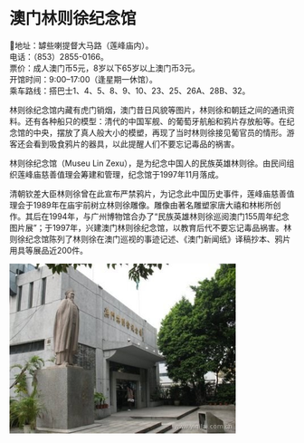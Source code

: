 # 澳门林则徐纪念馆  
📍地址：罅些喇提督大马路（莲峰庙内）。   
电话：（853）2855-0166。   
票价：成人澳门币5元，8岁以下65岁以上澳门币3元。   
开馆时间：9:00–17:00（逢星期一休馆）。   
乘车路线：搭巴士1、4、5、8、9、10、23、25、26A、28B、32。   
  
林则徐纪念馆内藏有虎门销烟，澳门昔日风貌等图片，林则徐和朝廷之间的通讯资料。还有各种船只的模型：清代的中国军舰、的葡萄牙航船和鸦片存放船等。在纪念馆的中央，摆放了真人般大小的模塑，再现了当时林则徐接见葡官员的情形。游客还会看到吸食鸦片的器具，以此提醒人们不要忘记毒品的祸害。   
  
 林则徐纪念馆（Museu Lin Zexu），是为纪念中国人的民族英雄林则徐。由民间组织莲峰庙慈善值理会筹建和管理，纪念馆于1997年11月落成。   
  
清朝钦差大臣林则徐曾在此宣布严禁鸦片，为记念此中国历史事件，莲峰庙慈善值理会于1989年在庙宇前树立林则徐雕像。雕像由著名雕塑家唐大禧和林彬所创作。其后在1994年，与广州博物馆合办了“民族英雄林则徐巡阅澳门155周年纪念图片展”；于1997年，兴建澳门林则徐纪念馆，以教育后代不要忘记毒品祸害。林则徐纪念馆陈列了林则徐在澳门巡视的事迹记述、《澳门新闻纸》译稿抄本、鸦片用具等展品近200件。   
  
![](https://raw.githubusercontent.com/szqq0512/Pic/main/img/202201212108042.png)  